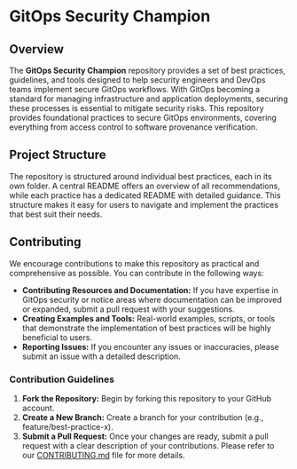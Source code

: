 # GitOps Security Champion

## Overview
The **GitOps Security Champion** repository provides a set of best practices, guidelines, and tools designed to help security engineers and DevOps teams implement secure GitOps workflows. With GitOps becoming a standard for managing infrastructure and application deployments, securing these processes is essential to mitigate security risks. This repository provides foundational practices to secure GitOps environments, covering everything from access control to software provenance verification.

## Project Structure
The repository is structured around individual best practices, each in its own folder. A central README offers an overview of all recommendations, while each practice has a dedicated README with detailed guidance. This structure makes it easy for users to navigate and implement the practices that best suit their needs.

## Contributing
We encourage contributions to make this repository as practical and comprehensive as possible. You can contribute in the following ways:
- **Contributing Resources and Documentation:** If you have expertise in GitOps security or notice areas where documentation can be improved or expanded, submit a pull request with your suggestions.
- **Creating Examples and Tools:** Real-world examples, scripts, or tools that demonstrate the implementation of best practices will be highly beneficial to users.
- **Reporting Issues:** If you encounter any issues or inaccuracies, please submit an issue with a detailed description.

### Contribution Guidelines
1. **Fork the Repository:** Begin by forking this repository to your GitHub account.
2. **Create a New Branch:** Create a branch for your contribution (e.g., feature/best-practice-x).
3. **Submit a Pull Request:** Once your changes are ready, submit a pull request with a clear description of your contributions.
Please refer to our [CONTRIBUTING.md](CONTRIBUTING.md) file for more details.